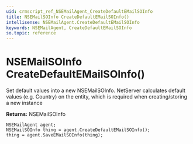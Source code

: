 ```yaml
---
uid: crmscript_ref_NSEMailAgent_CreateDefaultEMailSOInfo
title: NSEMailSOInfo CreateDefaultEMailSOInfo()
intellisense: NSEMailAgent.CreateDefaultEMailSOInfo
keywords: NSEMailAgent, CreateDefaultEMailSOInfo
so.topic: reference
---
```


# NSEMailSOInfo CreateDefaultEMailSOInfo()
	  
Set default values into a new NSEMailSOInfo.
NetServer calculates default values (e.g. Country) on the entity, which is required when creating/storing a new instance
	  
**Returns:** NSEMailSOInfo

```crmscript
NSEMailAgent agent;
NSEMailSOInfo thing = agent.CreateDefaultEMailSOInfo();
thing = agent.SaveEMailSOInfo(thing);
```

